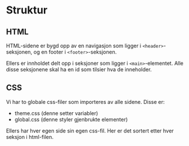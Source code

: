 # Struktur

## HTML 

HTML-sidene er bygd opp av en navigasjon som ligger i `<header>`-seksjonen, og en footer i `<footer>`-seksjonen.

Ellers er innholdet delt opp i seksjoner som ligger i `<main>`-elementet. Alle disse seksjonene skal ha en id som tilsier hva de inneholder.

## CSS
Vi har to globale css-filer som importeres av alle sidene. Disse er:
- theme.css (denne setter variabler)
- global.css (denne styler gjenbrukte elementer)

Ellers har hver egen side sin egen css-fil. Her er det sortert etter hver seksjon i html-filen.
